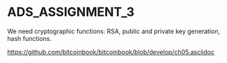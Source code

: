 # ADS_ASSIGNMENT_3

We need cryptographic functions: RSA, public and private key generation, hash functions.

https://github.com/bitcoinbook/bitcoinbook/blob/develop/ch05.asciidoc
